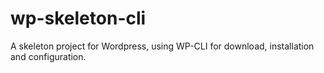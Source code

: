 wp-skeleton-cli
===============

A skeleton project for Wordpress, using WP-CLI for download, installation and configuration.
